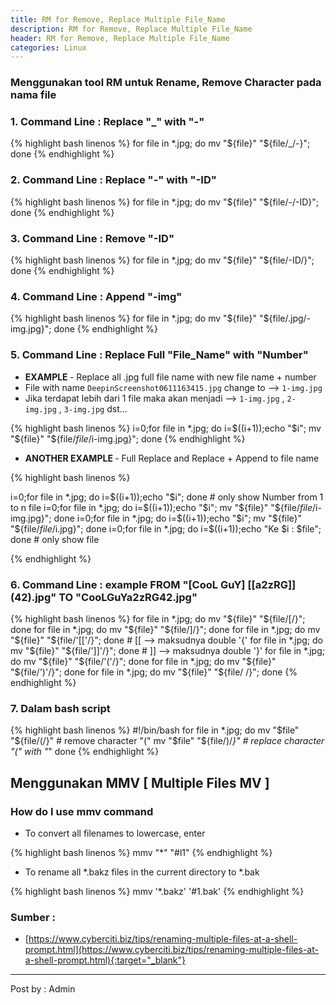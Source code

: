 ```yaml
---
title: RM for Remove, Replace Multiple File_Name
description: RM for Remove, Replace Multiple File_Name
header: RM for Remove, Replace Multiple File_Name
categories: Linux
---
```


### Menggunakan tool RM untuk Rename, Remove Character pada nama file

### 1. Command Line : Replace "_" with "-" 

{% highlight bash linenos %}
for file in *.jpg; do mv "${file}" "${file/_/-}"; done 
{% endhighlight %} 


### 2. Command Line : Replace "-" with "-ID" 

{% highlight bash linenos %}
for file in *.jpg; do mv "${file}" "${file/-/-ID}"; done
{% endhighlight %} 

### 3. Command Line : Remove "-ID" 

{% highlight bash linenos %}
for file in *.jpg; do mv "${file}" "${file/-ID/}"; done
{% endhighlight %} 

### 4. Command Line : Append "-img" 

{% highlight bash linenos %}
for file in *.jpg; do mv "${file}" "${file/.jpg/-img.jpg}"; done
{% endhighlight %} 

### 5. Command Line : Replace Full "File_Name" with "Number"
* <b>EXAMPLE </b> - Replace all .jpg full file name with new file name + number
* File with name `DeepinScreenshot0611163415.jpg` change to --> `1-img.jpg` 
* Jika terdapat lebih dari 1 file maka akan menjadi --> `1-img.jpg`  ,  `2-img.jpg`  ,  `3-img.jpg` dst... 

{% highlight bash linenos %}
i=0;for file in *.jpg; do i=$((i+1));echo "$i"; mv "${file}" "${file/$file/$i-img.jpg}"; done
{% endhighlight %} 

* <b>ANOTHER EXAMPLE </b> - Full Replace and Replace + Append to file name

{% highlight bash linenos %}

i=0;for file in *.jpg; do i=$((i+1));echo "$i"; done # only show Number from 1 to n file
i=0;for file in *.jpg; do i=$((i+1));echo "$i"; mv "${file}" "${file/$file/$i-img.jpg}"; done
i=0;for file in *.jpg; do i=$((i+1));echo "$i"; mv "${file}" "${file/$file/$i.jpg}"; done
i=0;for file in *.jpg; do i=$((i+1));echo "Ke $i : $file"; done # only show file

{% endhighlight %} 


### 6. Command Line : example FROM "[CooL GuY] [[a2zRG]] (42).jpg" TO "CooLGuYa2zRG42.jpg"

{% highlight bash linenos %}
for file in *.jpg; do mv "${file}" "${file/[/}"; done
for file in *.jpg; do mv "${file}" "${file/]/}"; done
for file in *.jpg; do mv "${file}" "${file/'[['/}"; done # [[ --> maksudnya double '{'
for file in *.jpg; do mv "${file}" "${file/']]'/}"; done # ]] --> maksudnya double '}'
for file in *.jpg; do mv "${file}" "${file/'('/}"; done
for file in *.jpg; do mv "${file}" "${file/')'/}"; done
for file in *.jpg; do mv "${file}" "${file/ /}"; done
{% endhighlight %} 


### 7. Dalam bash script 

{% highlight bash linenos %}
#!/bin/bash
for file in *.jpg; do
	mv "$file" "${file/(/}" # remove character "("
	mv "$file" "${file/)/_}" # replace character "(" with "_"
done
{% endhighlight %} 

## Menggunakan MMV [ Multiple Files MV ]
### How do I use mmv command

* To convert all filenames to lowercase, enter 

{% highlight bash linenos %}
mmv "*" "#l1"
{% endhighlight %}

* To rename all *.bakz files in the current directory to *.bak 

{% highlight bash linenos %}
mmv '*.bakz' '#1.bak'
{% endhighlight %}


### Sumber : 
* [https://www.cyberciti.biz/tips/renaming-multiple-files-at-a-shell-prompt.html](https://www.cyberciti.biz/tips/renaming-multiple-files-at-a-shell-prompt.html){:target="_blank"}

<hr />
Post by : Admin
